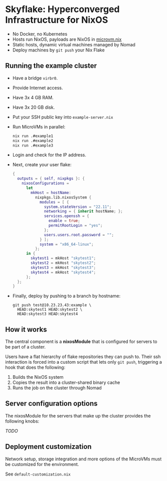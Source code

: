 # Skyflake: Hyperconverged Infrastructure for NixOS

- No Docker, no Kubernetes
- Hosts run NixOS, payloads are NixOS in [microvm.nix](https://github.com/astro/microvm.nix)
- Static hosts, dynamic virtual machines managed by Nomad
- Deploy machines by `git push` your Nix Flake

## Running the example cluster

- Have a bridge `virbr0`.
- Provide Internet access.
- Have 3x 4 GB RAM.
- Have 3x 20 GB disk.

- Put your SSH public key into `example-server.nix`
- Run MicroVMs in parallel:

  ```bash
  nix run .#example1
  nix run .#example2
  nix run .#example3
  ```
- Login and check for the IP address.
- Next, create your user flake:

  ```nix
  {
    outputs = { self, nixpkgs }: {
      nixosConfigurations =
        let
          mkHost = hostName:
            nixpkgs.lib.nixosSystem {
              modules = [ {
                system.stateVersion = "22.11";
                networking = { inherit hostName; };
                services.openssh = {
                  enable = true;
                  permitRootLogin = "yes";
                };
                users.users.root.password = "";
              } ];
              system = "x86_64-linux";
            };
        in {
          skytest1 = mkHost "skytest1";
          skytest2 = mkHost "skytest2";
          skytest3 = mkHost "skytest3";
          skytest4 = mkHost "skytest4";
        };
    };
  }
  ```
- Finally, deploy by pushing to a branch by hostname:

  ```shell
  git push test@10.23.23.43:example \
    HEAD:skytest1 HEAD:skytest2 \
    HEAD:skytest3 HEAD:skytest4
  ```

## How it works

The central component is a **nixosModule** that is configured for
servers to be part of a cluster.

Users have a flat hierarchy of flake repositories they can push
to. Their ssh interaction is forced into a custom script that lets
only `git push`, triggering a hook that does the following:

1. Builds the NixOS system
2. Copies the result into a cluster-shared binary cache
3. Runs the job on the cluster through Nomad

## Server configuration options

The nixosModule for the servers that make up the cluster provides the
following knobs:

*TODO*

## Deployment customization

Network setup, storage integration and more options of the MicroVMs
must be customized for the environment.

See `default-customization.nix`
